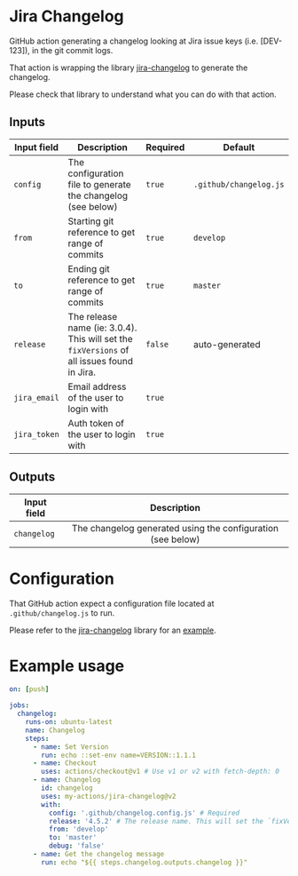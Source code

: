 # Jira Changelog

GitHub action generating a changelog looking at Jira issue keys (i.e. [DEV-123]), in the git commit logs. 

That action is wrapping the library [jira-changelog](https://github.com/jgillick/jira-changelog) to generate the changelog. 

Please check that library to understand what you can do with that action.

## Inputs

| Input field       | Description                                                                                   | Required         | Default  |
| ----------------- |---------------------------------------------------------------------------------------------- | ---------------- |----------|
| `config`          | The configuration file to generate the changelog (see below)                                  | `true` | `.github/changelog.js` |
| `from`            | Starting git reference to get range of commits                                                |   `true` | `develop` |
| `to`              | Ending git reference to get range of commits                                                  |   `true` | `master` |
| `release`         | The release name (ie: 3.0.4). This will set the `fixVersions` of all issues found in Jira.    |  `false` | auto-generated  |
| `jira_email`      | Email address of the user to login with                                                       | `true` |  | 
| `jira_token`      | Auth token of the user to login with                                                          | `true` |  | 


## Outputs

| Input field   | Description   |
| ------------- |:-------------:| 
| `changelog`   | The changelog generated using the configuration (see below) |

# Configuration

That GitHub action expect a configuration file located at `.github/changelog.js` to run.

Please refer to the [jira-changelog](https://github.com/jgillick/jira-changelog) library for an [example](https://github.com/jgillick/jira-changelog/blob/master/changelog.config.js).


# Example usage

```yaml
on: [push]

jobs:
  changelog:
    runs-on: ubuntu-latest
    name: Changelog
    steps:
      - name: Set Version
        run: echo ::set-env name=VERSION::1.1.1
      - name: Checkout
        uses: actions/checkout@v1 # Use v1 or v2 with fetch-depth: 0
      - name: Changelog
        id: changelog
        uses: my-actions/jira-changelog@v2
        with:
          config: '.github/changelog.config.js' # Required
          release: '4.5.2' # The release name. This will set the `fixVersions` of all issues found in Jira.
          from: 'develop'
          to: 'master'
          debug: 'false'
      - name: Get the changelog message
        run: echo "${{ steps.changelog.outputs.changelog }}"
```
